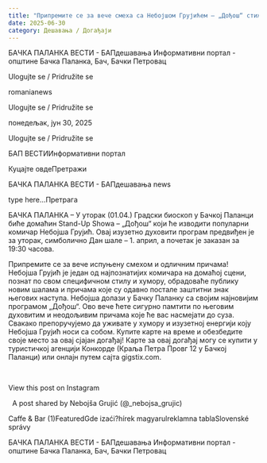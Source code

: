 ```yaml
---
title: "Припремите се за вече смеха са Небојшом Грујићем – „Дођош“ стиже у Бачку Паланку"
date: 2025-06-30
category: Дешавања / Догађаји
---
```


БАЧКА ПАЛАНКА ВЕСТИ - БАПдешавања Информативни портал - општине Бачка Паланка, Бач, Бачки Петровац

Ulogujte se / Pridružite se

romanianews

Ulogujte se / Pridružite se

понедељак, јун 30, 2025

Ulogujte se / Pridružite se

БАП ВЕСТИИнформативни портал

Куцајте овдеПретражи

БАЧКА ПАЛАНКА ВЕСТИ - БАПдешавања news

type here...Претрага

БАЧКА ПАЛАНКА – У уторак (01.04.) Градски биоскоп у Бачкој Паланци биће домаћин Stand-Up Showa – „Дођош“ који ће изводити популарни комичар Небојша Грујић. Овај изузетно духовити програм предвиђен је за уторак, симболично Дан шале – 1. април, а почетак је заказан за 19:30 часова.

Припремите се за вече испуњену смехом и одличним причама! Небојша Грујић је један од најпознатијих комичара на домаћој сцени, познат по свом специфичном стилу и хумору, обрадоваће публику новим шалама и причама које су одавно постале заштитни знак његових наступа. Небојша долази у Бачку Паланку са својим најновијим програмом „Дођош“. Ово вече ћете сигурно памтити по његовим духовитим и неодољивим причама које ће вас насмејати до суза.
Свакако препоручујемо да уживате у хумору и изузетној енергији коју Небојша Грујић носи са собом. Купите карте на време и обезбедите своје место за овај сјајан догађај!
Карте за овај догађај могу се купити у туристичкој агенцији Конкорде (Краља Петра Провг 12 у Бачкој Паланци) или онлајн путем сајта gigstix.com.


 










View this post on Instagram






















 
A post shared by Nebojša Grujić (@_nebojsa_grujic)

Caffe & Bar (1)FeaturedGde izaći?hírek magyarulreklamna tablaSlovenské správy

БАЧКА ПАЛАНКА ВЕСТИ - БАПдешавања Информативни портал - општине Бачка Паланка, Бач, Бачки Петровац
